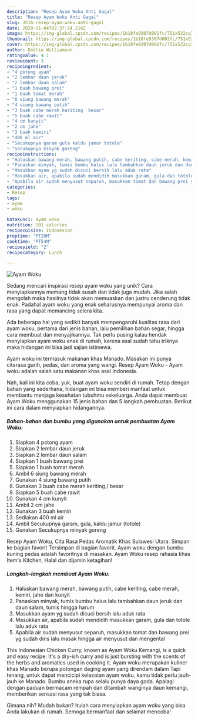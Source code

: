 ```yaml
---
description: "Resep Ayam Woku Anti Gagal"
title: "Resep Ayam Woku Anti Gagal"
slug: 3516-resep-ayam-woku-anti-gagal
date: 2020-11-04T02:37:24.216Z
image: https://img-global.cpcdn.com/recipes/1b18fe9307d002fc/751x532cq70/ayam-woku-foto-resep-utama.jpg
thumbnail: https://img-global.cpcdn.com/recipes/1b18fe9307d002fc/751x532cq70/ayam-woku-foto-resep-utama.jpg
cover: https://img-global.cpcdn.com/recipes/1b18fe9307d002fc/751x532cq70/ayam-woku-foto-resep-utama.jpg
author: Dollie Williamson
ratingvalue: 4.1
reviewcount: 3
recipeingredient:
- "4 potong ayam"
- "2 lembar daun jeruk"
- "2 lembar daun salam"
- "1 buah bawang prei"
- "1 buah tomat merah"
- "6 siung bawang merah"
- "4 siung bawang putih"
- "3 buah cabe merah keriting  besar"
- "5 buah cabe rawit"
- "4 cm kunyit"
- "2 cm jahe"
- "3 buah kemiri"
- "400 ml air"
- "Secukupnya garam gula kaldu jamur totole"
- "Secukupnya minyak goreng"
recipeinstructions:
- "Haluskan bawang merah, bawang putih, cabe keriting, cabe merah, kemiri, jahe dan kunyit"
- "Panaskan minyak, tumis bumbu halus lalu tambahkan daun jeruk dan daun salam, tumis hingga harum"
- "Masukkan ayam yg sudah dicuci bersih lalu aduk rata"
- "Masukkan air, apabila sudah mendidih masukkan garam, gula dan totole lalu aduk rata"
- "Apabila air sudah menyusut separuh, masukkan tomat dan bawang prei yg sudah diris lalu masak hingga air menyusut dan mengental"
categories:
- Resep
tags:
- ayam
- woku

katakunci: ayam woku 
nutrition: 201 calories
recipecuisine: Indonesian
preptime: "PT20M"
cooktime: "PT54M"
recipeyield: "2"
recipecategory: Lunch

---
```



![Ayam Woku](https://img-global.cpcdn.com/recipes/1b18fe9307d002fc/751x532cq70/ayam-woku-foto-resep-utama.jpg)

Sedang mencari inspirasi resep ayam woku yang unik? Cara menyiapkannya memang tidak susah dan tidak juga mudah. Jika salah mengolah maka hasilnya tidak akan memuaskan dan justru cenderung tidak enak. Padahal ayam woku yang enak seharusnya mempunyai aroma dan rasa yang dapat memancing selera kita.

Ada beberapa hal yang sedikit banyak mempengaruhi kualitas rasa dari ayam woku, pertama dari jenis bahan, lalu pemilihan bahan segar, hingga cara membuat dan menyajikannya. Tak perlu pusing kalau hendak menyiapkan ayam woku enak di rumah, karena asal sudah tahu triknya maka hidangan ini bisa jadi sajian istimewa.

Ayam woku ini termasuk makanan khas Manado. Masakan ini punya citarasa gurih, pedas, dan aroma yang wangi. Resep Ayam Woku - Ayam woku adalah salah satu makanan khas asal Indonesia.


Nah, kali ini kita coba, yuk, buat ayam woku sendiri di rumah. Tetap dengan bahan yang sederhana, hidangan ini bisa memberi manfaat untuk membantu menjaga kesehatan tubuhmu sekeluarga. Anda dapat membuat Ayam Woku menggunakan 15 jenis bahan dan 5 langkah pembuatan. Berikut ini cara dalam menyiapkan hidangannya.

<!--inarticleads1-->

##### Bahan-bahan dan bumbu yang digunakan untuk pembuatan Ayam Woku:

1. Siapkan 4 potong ayam
1. Siapkan 2 lembar daun jeruk
1. Siapkan 2 lembar daun salam
1. Siapkan 1 buah bawang prei
1. Siapkan 1 buah tomat merah
1. Ambil 6 siung bawang merah
1. Gunakan 4 siung bawang putih
1. Gunakan 3 buah cabe merah keriting / besar
1. Siapkan 5 buah cabe rawit
1. Gunakan 4 cm kunyit
1. Ambil 2 cm jahe
1. Gunakan 3 buah kemiri
1. Sediakan 400 ml air
1. Ambil Secukupnya garam, gula, kaldu jamur (totole)
1. Gunakan Secukupnya minyak goreng


Resep Ayam Woku, Cita Rasa Pedas Aromatik Khas Sulawesi Utara. Simpan ke bagian favorit Tersimpan di bagian favorit. Ayam woku dengan bumbu kuning pedas adalah favoritnya di masakan. Ayam Woku resep rahasia khas Item&#39;s Kitchen, Halal dan dijamin ketagihan! 

<!--inarticleads2-->

##### Langkah-langkah membuat Ayam Woku:

1. Haluskan bawang merah, bawang putih, cabe keriting, cabe merah, kemiri, jahe dan kunyit
1. Panaskan minyak, tumis bumbu halus lalu tambahkan daun jeruk dan daun salam, tumis hingga harum
1. Masukkan ayam yg sudah dicuci bersih lalu aduk rata
1. Masukkan air, apabila sudah mendidih masukkan garam, gula dan totole lalu aduk rata
1. Apabila air sudah menyusut separuh, masukkan tomat dan bawang prei yg sudah diris lalu masak hingga air menyusut dan mengental


This Indonesian Chicken Curry, known as Ayam Woku Kemangi, is a quick and easy recipe. It&#39;s a dry-ish curry and is just bursting with the scents of the herbs and aromatics used in cooking it. Ayam woku merupakan kuliner khas Manado berupa potongan daging ayam yang direndam dalam Tapi tenang, untuk dapat mencicipi kelezatan ayam woku, kamu tidak perlu jauh-jauh ke Manado. Bumbu aneka rupa selalu punya daya goda. Apalagi dengan paduan bermacam rempah dan ditambah wanginya daun kemangi, memberikan sensasi rasa yang tak biasa. 

Gimana nih? Mudah bukan? Itulah cara menyiapkan ayam woku yang bisa Anda lakukan di rumah. Semoga bermanfaat dan selamat mencoba!
